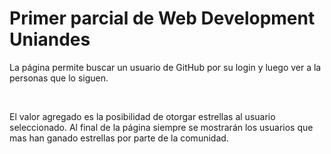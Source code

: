 <h1>Primer parcial de Web Development Uniandes</h1>
<p>La página permite buscar un usuario de GitHub por su login y luego ver a la personas que lo siguen.</p>
</br>
<p>El valor agregado es la posibilidad de otorgar estrellas al usuario seleccionado. Al final de la página siempre se mostrarán los usuarios que mas han ganado estrellas por parte de la comunidad.</p>
